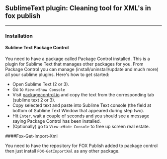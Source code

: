 ## SublimeText plugin: Cleaning tool for XML's in fox publish
-----------------------------------------

### Installation

#### Sublime Text Package Control

You need to have a package called Package Control installed. This is a plugin for Sublime Text that manages other packages for you. From Package Control you can manage (install/uninstall/update and much more) all your sublime plugins. Here's how to get started:
* Open Sublime Text (2 or 3).
* Go to `View->Show Console`
* Visit [packagecontrol.io][] and copy the text from the corresponding tab (sublime text 2 or 3).
* Copy selected text and paste into Sublime Text console (the field at bottom of Sublime Text Window that appeared during step two).
* Hit `Enter`, wait a couple of seconds and you should see a message saying Package Control has been installed.
* (Optionally) go to `View->Hide Console` to free up screen real estate.

####Fox-Get-Import-Xml

You need to have the repository for FOX Publish added to package control then just install `FOX-GetImportXml` as any other package.

[packagecontrol.io]: http://packagecontrol.io/installation/